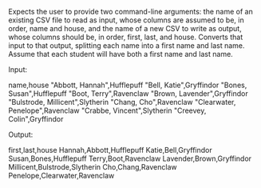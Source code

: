 Expects the user to provide two command-line arguments:
  the name of an existing CSV file to read as input, whose columns are assumed to be, in order, name and house, and
  the name of a new CSV to write as output, whose columns should be, in order, first, last, and house.
Converts that input to that output, splitting each name into a first name and last name. Assume that each student will have both a first name and last name.

Input: 

name,house
"Abbott, Hannah",Hufflepuff
"Bell, Katie",Gryffindor
"Bones, Susan",Hufflepuff
"Boot, Terry",Ravenclaw
"Brown, Lavender",Gryffindor
"Bulstrode, Millicent",Slytherin
"Chang, Cho",Ravenclaw
"Clearwater, Penelope",Ravenclaw
"Crabbe, Vincent",Slytherin
"Creevey, Colin",Gryffindor

Output:

first,last,house
Hannah,Abbott,Hufflepuff
Katie,Bell,Gryffindor
Susan,Bones,Hufflepuff
Terry,Boot,Ravenclaw
Lavender,Brown,Gryffindor
Millicent,Bulstrode,Slytherin
Cho,Chang,Ravenclaw
Penelope,Clearwater,Ravenclaw
